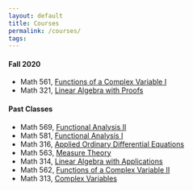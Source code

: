 ```yaml
---
layout: default
title: Courses
permalink: /courses/
tags: 
---
```


#### Fall 2020
- Math 561, [Functions of a Complex Variable I](https://math.unm.edu/~maxim/561/)
- Math 321, [Linear Algebra with Proofs](https://math.unm.edu/~maxim/321/)


#### Past Classes

- Math 569, [Functional Analysis II](https://math.unm.edu/~maxim/569/)
- Math 581, [Functional Analysis I](https://math.unm.edu/~maxim/581/)
- Math 316, [Applied Ordinary Differential Equations](https://math.unm.edu/~maxim/316/)
- Math 563, [Measure Theory](https://math.unm.edu/~maxim/563/)
- Math 314, [Linear Algebra with Applications](https://math.unm.edu/~maxim/314/)
- Math 562, [Functions of a Complex Variable II](https://math.unm.edu/~maxim/562/)
- Math 313, [Complex Variables](https://math.unm.edu/~maxim/313/)